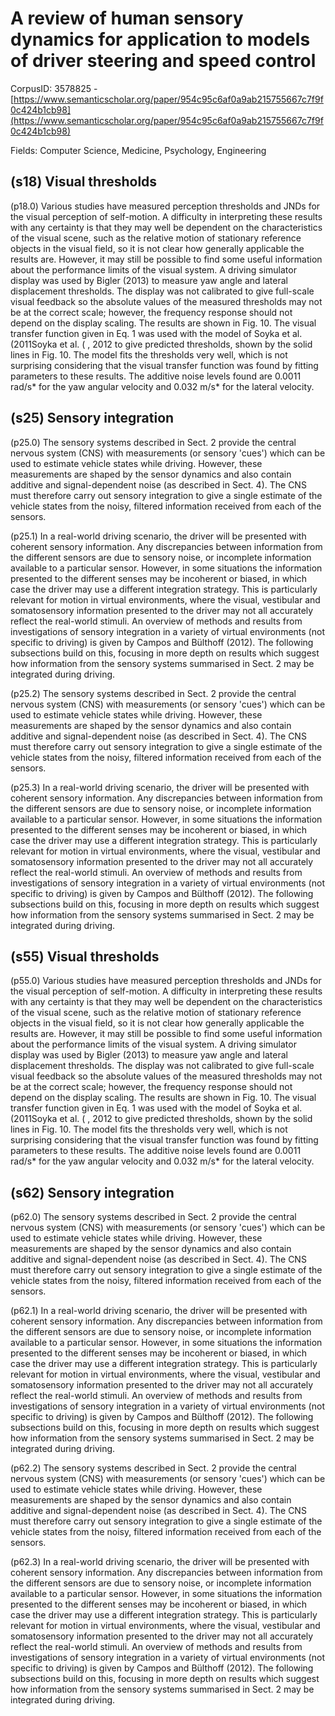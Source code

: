 # A review of human sensory dynamics for application to models of driver steering and speed control

CorpusID: 3578825 - [https://www.semanticscholar.org/paper/954c95c6af0a9ab215755667c7f9f0c424b1cb98](https://www.semanticscholar.org/paper/954c95c6af0a9ab215755667c7f9f0c424b1cb98)

Fields: Computer Science, Medicine, Psychology, Engineering

## (s18) Visual thresholds
(p18.0) Various studies have measured perception thresholds and JNDs for the visual perception of self-motion. A difficulty in interpreting these results with any certainty is that they may well be dependent on the characteristics of the visual scene, such as the relative motion of stationary reference objects in the visual field, so it is not clear how generally applicable the results are. However, it may still be possible to find some useful information about the performance limits of the visual system. A driving simulator display was used by Bigler (2013) to measure yaw angle and lateral displacement thresholds. The display was not calibrated to give full-scale visual feedback so the absolute values of the measured thresholds may not be at the correct scale; however, the frequency response should not depend on the display scaling. The results are shown in Fig. 10. The visual transfer function given in Eq. 1 was used with the model of Soyka et al. (2011Soyka et al. ( , 2012 to give predicted thresholds, shown by the solid lines in Fig. 10. The model fits the thresholds very well, which is not surprising considering that the visual transfer function was found by fitting parameters to these results. The additive noise levels found are 0.0011 rad/s* for the yaw angular velocity and 0.032 m/s* for the lateral velocity.
## (s25) Sensory integration
(p25.0) The sensory systems described in Sect. 2 provide the central nervous system (CNS) with measurements (or sensory 'cues') which can be used to estimate vehicle states while driving. However, these measurements are shaped by the sensor dynamics and also contain additive and signal-dependent noise (as described in Sect. 4). The CNS must therefore carry out sensory integration to give a single estimate of the vehicle states from the noisy, filtered information received from each of the sensors.

(p25.1) In a real-world driving scenario, the driver will be presented with coherent sensory information. Any discrepancies between information from the different sensors are due to sensory noise, or incomplete information available to a particular sensor. However, in some situations the information presented to the different senses may be incoherent or biased, in which case the driver may use a different integration strategy. This is particularly relevant for motion in virtual environments, where the visual, vestibular and somatosensory information presented to the driver may not all accurately reflect the real-world stimuli. An overview of methods and results from investigations of sensory integration in a variety of virtual environments (not specific to driving) is given by Campos and Bülthoff (2012). The following subsections build on this, focusing in more depth on results which suggest how information from the sensory systems summarised in Sect. 2 may be integrated during driving.

(p25.2) The sensory systems described in Sect. 2 provide the central nervous system (CNS) with measurements (or sensory 'cues') which can be used to estimate vehicle states while driving. However, these measurements are shaped by the sensor dynamics and also contain additive and signal-dependent noise (as described in Sect. 4). The CNS must therefore carry out sensory integration to give a single estimate of the vehicle states from the noisy, filtered information received from each of the sensors.

(p25.3) In a real-world driving scenario, the driver will be presented with coherent sensory information. Any discrepancies between information from the different sensors are due to sensory noise, or incomplete information available to a particular sensor. However, in some situations the information presented to the different senses may be incoherent or biased, in which case the driver may use a different integration strategy. This is particularly relevant for motion in virtual environments, where the visual, vestibular and somatosensory information presented to the driver may not all accurately reflect the real-world stimuli. An overview of methods and results from investigations of sensory integration in a variety of virtual environments (not specific to driving) is given by Campos and Bülthoff (2012). The following subsections build on this, focusing in more depth on results which suggest how information from the sensory systems summarised in Sect. 2 may be integrated during driving.
## (s55) Visual thresholds
(p55.0) Various studies have measured perception thresholds and JNDs for the visual perception of self-motion. A difficulty in interpreting these results with any certainty is that they may well be dependent on the characteristics of the visual scene, such as the relative motion of stationary reference objects in the visual field, so it is not clear how generally applicable the results are. However, it may still be possible to find some useful information about the performance limits of the visual system. A driving simulator display was used by Bigler (2013) to measure yaw angle and lateral displacement thresholds. The display was not calibrated to give full-scale visual feedback so the absolute values of the measured thresholds may not be at the correct scale; however, the frequency response should not depend on the display scaling. The results are shown in Fig. 10. The visual transfer function given in Eq. 1 was used with the model of Soyka et al. (2011Soyka et al. ( , 2012 to give predicted thresholds, shown by the solid lines in Fig. 10. The model fits the thresholds very well, which is not surprising considering that the visual transfer function was found by fitting parameters to these results. The additive noise levels found are 0.0011 rad/s* for the yaw angular velocity and 0.032 m/s* for the lateral velocity.
## (s62) Sensory integration
(p62.0) The sensory systems described in Sect. 2 provide the central nervous system (CNS) with measurements (or sensory 'cues') which can be used to estimate vehicle states while driving. However, these measurements are shaped by the sensor dynamics and also contain additive and signal-dependent noise (as described in Sect. 4). The CNS must therefore carry out sensory integration to give a single estimate of the vehicle states from the noisy, filtered information received from each of the sensors.

(p62.1) In a real-world driving scenario, the driver will be presented with coherent sensory information. Any discrepancies between information from the different sensors are due to sensory noise, or incomplete information available to a particular sensor. However, in some situations the information presented to the different senses may be incoherent or biased, in which case the driver may use a different integration strategy. This is particularly relevant for motion in virtual environments, where the visual, vestibular and somatosensory information presented to the driver may not all accurately reflect the real-world stimuli. An overview of methods and results from investigations of sensory integration in a variety of virtual environments (not specific to driving) is given by Campos and Bülthoff (2012). The following subsections build on this, focusing in more depth on results which suggest how information from the sensory systems summarised in Sect. 2 may be integrated during driving.

(p62.2) The sensory systems described in Sect. 2 provide the central nervous system (CNS) with measurements (or sensory 'cues') which can be used to estimate vehicle states while driving. However, these measurements are shaped by the sensor dynamics and also contain additive and signal-dependent noise (as described in Sect. 4). The CNS must therefore carry out sensory integration to give a single estimate of the vehicle states from the noisy, filtered information received from each of the sensors.

(p62.3) In a real-world driving scenario, the driver will be presented with coherent sensory information. Any discrepancies between information from the different sensors are due to sensory noise, or incomplete information available to a particular sensor. However, in some situations the information presented to the different senses may be incoherent or biased, in which case the driver may use a different integration strategy. This is particularly relevant for motion in virtual environments, where the visual, vestibular and somatosensory information presented to the driver may not all accurately reflect the real-world stimuli. An overview of methods and results from investigations of sensory integration in a variety of virtual environments (not specific to driving) is given by Campos and Bülthoff (2012). The following subsections build on this, focusing in more depth on results which suggest how information from the sensory systems summarised in Sect. 2 may be integrated during driving.
